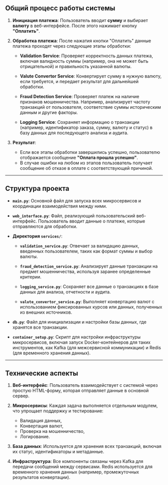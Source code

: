 ## Общий процесс работы системы

1. **Инициация платежа**:
   Пользователь вводит **сумму** и выбирает **валюту** в веб-интерфейсе. После этого нажимает кнопку **"Оплатить"**.

2. **Обработка платежа**:
   После нажатия кнопки "Оплатить" данные платежа проходят через следующие этапы обработки:
   
   - **Validation Service**:
     Проверяет корректность данных платежа, включая валидность суммы (например, она не может быть отрицательной) и правильность указанной валюты.
   
   - **Valute Convertor Service**:
     Конвертирует сумму в нужную валюту, если требуется, и передает результат для дальнейшей обработки.

   - **Fraud Detection Service**:
     Проверяет платеж на наличие признаков мошенничества. Например, анализирует частоту транзакций от пользователя, соответствие суммы историческим данным и другие факторы.

   - **Logging Service**:
     Сохраняет информацию о транзакции (например, идентификатор заказа, сумму, валюту и статус) в базу данных для последующего анализа и аудита.

3. **Результат**:
   - Если все этапы обработки завершились успешно, пользователю отображается сообщение **"Оплата прошла успешно"**.
   - В случае ошибки на любом из этапов пользователь получает сообщение об отказе в оплате с соответствующей причиной.

---

## Структура проекта

- **`main.py`**:
  Основной файл для запуска всех микросервисов и координации взаимодействия между ними.

- **`web_interface.py`**:
  Файл, реализующий пользовательский веб-интерфейс. Пользователь вводит данные о платеже, которые отправляются для обработки.

- **Директория `services/`**:
  - **`validation_service.py`**:
    Отвечает за валидацию данных, введенных пользователем, таких как формат суммы и выбор валюты.

  - **`fraud_detection_service.py`**:
    Анализирует данные транзакции на предмет мошенничества, используя заранее определенные критерии.

  - **`logging_service.py`**:
    Сохраняет все данные о транзакциях в базе данных для анализа, отчетности и аудита.

  - **`valute_convertor_service.py`**:
    Выполняет конвертацию валют с использованием фиксированных курсов или данных, полученных из внешних источников.

- **`db.py`**:
  Файл для инициализации и настройки базы данных, где хранятся все транзакции.

- **`container_setup.py`**:
  Скрипт для настройки инфраструктуры микросервисов, включая запуск Docker-контейнеров для таких инструментов, как Kafka (для межсервисной коммуникации) и Redis (для временного хранения данных).

---

## Технические аспекты

1. **Веб-интерфейс**:
   Пользователь взаимодействует с системой через простую HTML-форму, которая отправляет данные в основной сервер.

2. **Микросервисы**:
   Каждая задача выполняется отдельным модулем, что упрощает поддержку и тестирование:
   - Валидация данных,
   - Конвертация валют,
   - Проверка на мошенничество,
   - Логирование.

3. **База данных**:
   Используется для хранения всех транзакций, включая их статус, идентификаторы и метаданные.

4. **Инфраструктура**:
   Все компоненты связаны через Kafka для передачи сообщений между сервисами. Redis используется для временного хранения данных (например, промежуточных результатов конвертации).


